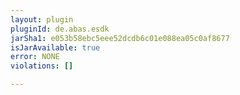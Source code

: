 ```yaml
---
layout: plugin
pluginId: de.abas.esdk
jarSha1: e053b58ebc5eee52dcdb6c01e088ea05c0af8677
isJarAvailable: true
error: NONE
violations: []

---
```

